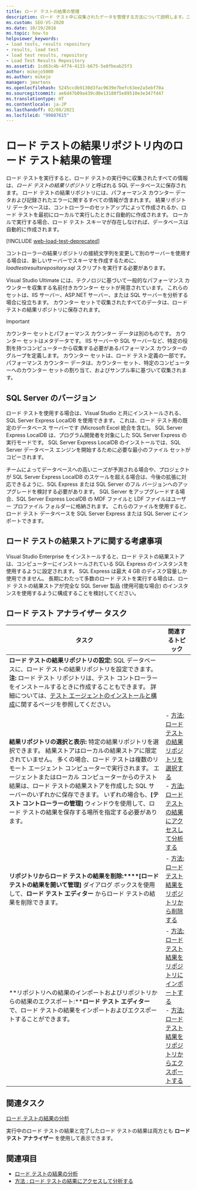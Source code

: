 ```yaml
---
title: ロード テストの結果の管理
description: ロード テスト中に収集されたデータを管理する方法について説明します。これは、ロード テスト結果リポジトリ SQL データベースに格納されています。
ms.custom: SEO-VS-2020
ms.date: 10/19/2016
ms.topic: how-to
helpviewer_keywords:
- load tests, results repository
- results, load test
- load test results, repository
- Load Test Results Repository
ms.assetid: 1cd63c4b-4f74-4133-b675-5e8fbeab25f3
author: mikejo5000
ms.author: mikejo
manager: jmartens
ms.openlocfilehash: 5245ccdb9130d3fac9639e7befc63ee2a5ebf70a
ms.sourcegitcommit: ae6d47b09a439cd0e13180f5e89510e3e347fd47
ms.translationtype: HT
ms.contentlocale: ja-JP
ms.lasthandoff: 02/08/2021
ms.locfileid: "99887615"
---
```

# <a name="manage-load-test-results-in-the-load-test-results-repository"></a>ロード テストの結果リポジトリ内のロード テスト結果の管理

ロード テストを実行すると、ロード テストの実行中に収集されたすべての情報は、*ロード テストの結果リポジトリ* と呼ばれる SQL データベースに保存されます。 ロード テストの結果リポジトリには、パフォーマンス カウンター データおよび記録されたエラーに関するすべての情報が含まれます。 結果リポジトリ データベースは、コントローラーのセットアップによって作成されるか、ロード テストを最初にローカルで実行したときに自動的に作成されます。 ローカルで実行する場合、ロード テスト スキーマが存在しなければ、データベースは自動的に作成されます。

[!INCLUDE [web-load-test-deprecated](includes/web-load-test-deprecated.md)]

コントローラーの結果リポジトリの接続文字列を変更して別のサーバーを使用する場合は、新しいサーバーでスキーマを作成するために、*loadtestresultsrepository.sql* スクリプトを実行する必要があります。

Visual Studio Ultimate には、テクノロジに基づいて一般的なパフォーマンス カウンターを収集する名前付きカウンター セットが用意されています。 これらのセットは、IIS サーバー、ASP.NET サーバー、または SQL サーバーを分析する場合に役立ちます。 カウンター セットで収集されたすべてのデータは、ロード テストの結果リポジトリに保存されます。

> [!IMPORTANT]
> カウンター セットとパフォーマンス カウンター データは別のものです。 カウンター セットはメタデータです。 IIS サーバーや SQL サーバーなど、特定の役割を持つコンピューターから収集する必要があるパフォーマンス カウンターのグループを定義します。 カウンター セットは、ロード テスト定義の一部です。 パフォーマンス カウンター データは、カウンター セット、特定のコンピューターへのカウンター セットの割り当て、およびサンプル率に基づいて収集されます。

## <a name="sql-server-versions"></a>SQL Server のバージョン

ロード テストを使用する場合は、Visual Studio と共にインストールされる、SQL Server Express LocalDB を使用できます。 これは、ロード テスト用の既定のデータベース サーバーです (Microsoft Excel 統合を含む)。 SQL Server Express LocalDB は、プログラム開発者を対象にした SQL Server Express の実行モードです。 SQL Server Express LocalDB のインストールでは、SQL Server データベース エンジンを開始するために必要な最小のファイル セットがコピーされます。

チームによってデータベースへの高いニーズが予測される場合や、プロジェクトが SQL Server Express LocalDB のスケールを超える場合は、今後の拡張に対応できるように、SQL Express または SQL Server のフル バージョンへのアップグレードを検討する必要があります。 SQL Server をアップグレードする場合、SQL Server Express LocalDB の MDF ファイルと LDF ファイルはユーザー プロファイル フォルダーに格納されます。 これらのファイルを使用すると、ロード テスト データベースを SQL Server Express または SQL Server にインポートできます。

## <a name="load-test-results-store-considerations"></a>ロード テストの結果ストアに関する考慮事項

Visual Studio Enterprise をインストールすると、ロード テストの結果ストアは、コンピューターにインストールされている SQL Express のインスタンスを使用するように設定されます。 SQL Express は最大 4 GB のディスク容量しか使用できません。 長期にわたって多数のロード テストを実行する場合は、ロード テストの結果ストアが完全な SQL Server 製品 (使用可能な場合) のインスタンスを使用するように構成することを検討してください。

## <a name="load-test-analyzer-tasks"></a>ロード テスト アナライザー タスク

|タスク|関連するトピック|
|-|-----------------------|
|**ロード テストの結果リポジトリの設定:** SQL データベースに、ロード テストの結果リポジトリを設定できます。 **注:**  ロード テスト リポジトリは、テスト コントローラーをインストールするときに作成することもできます。 詳細については、[テスト エージェントのインストールと構成](../test/lab-management/install-configure-test-agents.md)に関するページを参照してください。||
|**結果リポジトリの選択と表示:** 特定の結果リポジトリを選択できます。 結果ストアはローカルの結果ストアに限定されていません。 多くの場合、ロード テストは複数のリモート エージェント コンピューターで実行されます。 エージェントまたはローカル コンピューターからのテスト結果は、ロード テストの結果ストアを作成した SQL サーバーのいずれかに保存できます。 いずれの場合も、**[テスト コントローラーの管理]** ウィンドウを使用して、ロード テストの結果を保存する場所を指定する必要があります。|-   [方法: ロード テストの結果リポジトリを選択する](../test/how-to-select-a-load-test-results-repository.md)<br />-   [方法: ロード テストの結果にアクセスして分析する](../test/how-to-access-load-test-results-for-analysis.md)|
|**リポジトリからロード テストの結果を削除:****[ロード テストの結果を開いて管理]** ダイアログ ボックスを使用して、**ロード テスト エディター** からロード テストの結果を削除できます。|-   [方法: ロード テスト結果をリポジトリから削除する](../test/how-to-delete-load-test-results-from-a-repository.md)|
|**リポジトリへの結果のインポートおよびリポジトリからの結果のエクスポート:****ロード テスト エディター** で、ロード テストの結果をインポートおよびエクスポートすることができます。|-   [方法: ロード テスト結果をリポジトリにインポートする](../test/how-to-import-load-test-results-into-a-repository.md)<br />-   [方法: ロード テスト結果をリポジトリからエクスポートする](../test/how-to-export-load-test-results-from-a-repository.md)|

## <a name="related-tasks"></a>関連タスク

[ロード テストの結果の分析](../test/analyze-load-test-results-using-the-load-test-analyzer.md)

実行中のロード テストの結果と完了したロード テストの結果は両方とも **ロード テスト アナライザー** を使用して表示できます。

## <a name="see-also"></a>関連項目

- [ロード テストの結果の分析](../test/analyze-load-test-results-using-the-load-test-analyzer.md)
- [方法 : ロード テストの結果にアクセスして分析する](../test/how-to-access-load-test-results-for-analysis.md)
